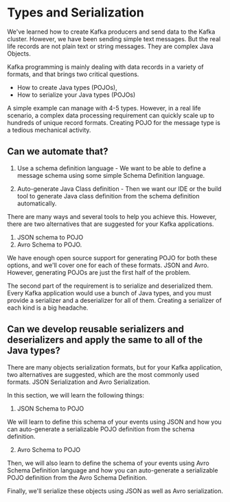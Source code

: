# Types and Serialization 

We've learned how to create Kafka producers and send data to the Kafka cluster. However, we have been sending simple text messages. But the real life records are not plain text or string messages. They are complex Java Objects.

Kafka programming is mainly dealing with data records in a variety of formats, and that brings two critical questions. 

- How to create Java types (POJOs),
- How to serialize your Java types (POJOs)

A simple example can manage with 4-5 types. However, in a real life scenario, a complex data processing requirement can quickly scale up to hundreds of unique record formats. Creating POJO for the message type is a tedious mechanical activity.

## Can we automate that?

1. Use a schema definition language - We want to be able to define a message schema using some simple Schema Definition language.

2. Auto-generate Java Class definition - Then we want our IDE or the build tool to generate Java class definition from the schema definition automatically.

There are many ways and several tools to help you achieve this. However, there are two alternatives that are suggested for your Kafka applications.

1. JSON schema to POJO
2. Avro Schema to POJO. 

We have enough open source support for generating POJO for both these options, and we'll cover one for each of these formats. JSON and Avro. However, generating POJOs are just the first half of the problem.

The second part of the requirement is to serialize and deserialized them. Every Kafka application would use a bunch of Java types, and you must provide a serializer and a deserializer for all of them. Creating a serializer of each kind is a big headache. 

## Can we develop reusable serializers and deserializers and apply the same to all of the Java types?

There are many objects serialization formats, but for your Kafka application, two alternatives are suggested, which are the most commonly used formats. JSON Serialization and Avro Serialization. 

In this section, we will learn the following things:

1. JSON Schema to POJO

We will learn to define this schema of your events using JSON and how you can auto-generate a serializable POJO definition from the schema definition.

2. Avro Schema to POJO

Then, we will also learn to define the schema of your events using Avro Schema Definition language and how you can auto-generate a serializable POJO definition from the Avro Schema Definition.

Finally, we'll serialize these objects using JSON as well as Avro serialization.